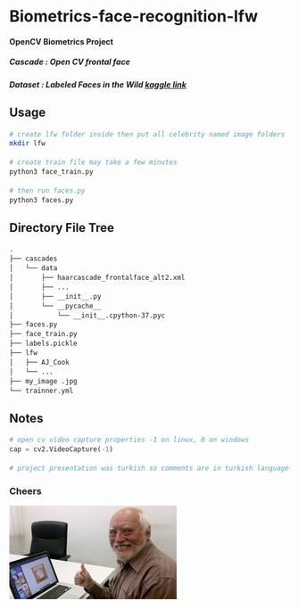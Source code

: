 # Biometrics-face-recognition-lfw
#### OpenCV Biometrics Project

##### Cascade : Open CV frontal face 
##### Dataset : Labeled Faces in the Wild [kaggle link](https://www.kaggle.com/jessicali9530/lfw-dataset)

## Usage
```bash
# create lfw folder inside then put all celebrity named image folders
mkdir lfw

# create train file may take a few minutes 
python3 face_train.py

# then run faces.py
python3 faces.py

```

## Directory File Tree
```bash
.
├── cascades
│   └── data
│       ├── haarcascade_frontalface_alt2.xml
│       ├── ...
│       ├── __init__.py
│       └── __pycache__
│           └── __init__.cpython-37.pyc
├── faces.py
├── face_train.py
├── labels.pickle
├── lfw  
│   ├── AJ_Cook
│   └── ...
├── my_image .jpg
└── trainner.yml
```
## Notes
```py
# open cv video capture properties -1 on linux, 0 on windows
cap = cv2.VideoCapture(-1) 

# project presentation was turkish so comments are in turkish language
```

### Cheers
![Hide The Pain Developer Harold](https://github.com/configtheworld/biometrics-face-recognition-lfw/blob/master/my_image%20.jpg?raw=true)

